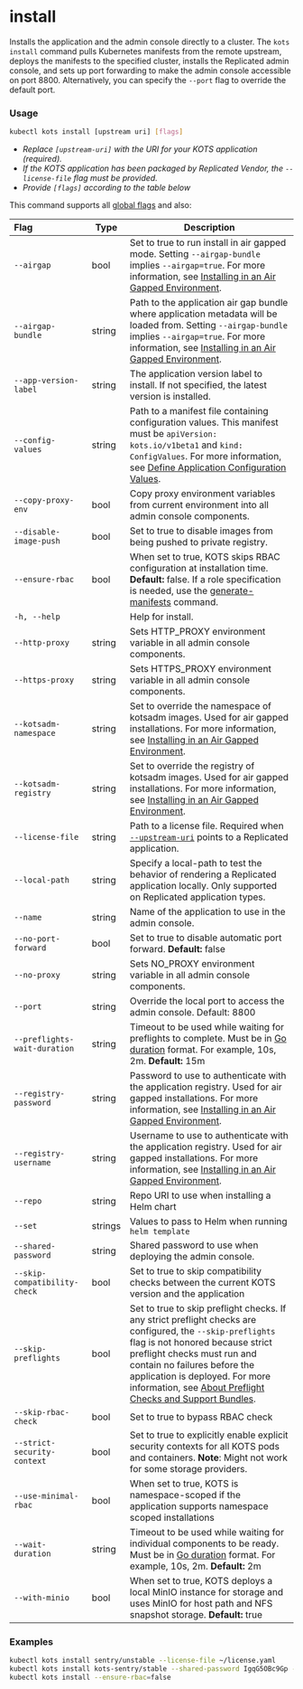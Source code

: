 # install

Installs the application and the admin console directly to a cluster.
The `kots install` command pulls Kubernetes manifests from the remote upstream, deploys the manifests to the specified cluster, installs the Replicated admin console, and sets up port forwarding to make the admin console accessible on port 8800.
Alternatively, you can specify the `--port` flag to override the default port.

### Usage

```bash
kubectl kots install [upstream uri] [flags]
```

- _Replace `[upstream-uri]` with the URI for your KOTS application (required)._
- _If the KOTS application has been packaged by Replicated Vendor, the `--license-file` flag must be provided._
- _Provide `[flags]` according to the table below_

This command supports all [global flags](kots-cli-global-flags) and also:

| Flag                        | Type   | Description                                                                                                                                                                                           |
|:----------------------------|--------|-------------------------------------------------------------------------------------------------------------------------------------------------------------------------------------------------------|
| `--airgap`                  | bool   | Set to true to run install in air gapped mode. Setting `--airgap-bundle` implies `--airgap=true`. For more information, see [Installing in an Air Gapped Environment](../enterprise/installing-existing-cluster#air-gap). |
| `--airgap-bundle`           | string | Path to the application air gap bundle where application metadata will be loaded from. Setting `--airgap-bundle` implies `--airgap=true`. For more information, see [Installing in an Air Gapped Environment](../enterprise/installing-existing-cluster#air-gap).|
| `--app-version-label`       | string | The application version label to install. If not specified, the latest version is installed. |
| `--config-values`           | string | Path to a manifest file containing configuration values. This manifest must be `apiVersion: kots.io/v1beta1` and `kind: ConfigValues`. For more information, see [Define Application Configuration Values](../enterprise/installing-existing-cluster-automation#define-application-configuration-values).|
| `--copy-proxy-env`          | bool   | Copy proxy environment variables from current environment into all admin console components. |
| `--disable-image-push`      | bool   | Set to true to disable images from being pushed to private registry. |
| `--ensure-rbac`             | bool   | When set to true, KOTS skips RBAC configuration at installation time. **Default:** false. If a role specification is needed, use the [generate-manifests](kots-cli-admin-console-generate-manifests) command. |
| `-h, --help`                |        | Help for install. |
| `--http-proxy`              | string | Sets HTTP_PROXY environment variable in all admin console components.  |
| `--https-proxy`             | string | Sets HTTPS_PROXY environment variable in all admin console components. |
| `--kotsadm-namespace`       | string | Set to override the namespace of kotsadm images. Used for air gapped installations. For more information, see [Installing in an Air Gapped Environment](../enterprise/installing-existing-cluster#air-gap). |
| `--kotsadm-registry`        | string | Set to override the registry of kotsadm images. Used for air gapped installations. For more information, see [Installing in an Air Gapped Environment](../enterprise/installing-existing-cluster#air-gap). |
| `--license-file`            | string | Path to a license file. Required when [`--upstream-uri`](kots-cli-upload#usage) points to a Replicated application. |
| `--local-path`              | string | Specify a local-path to test the behavior of rendering a Replicated application locally. Only supported on Replicated application types.   |
| `--name`                    | string | Name of the application to use in the admin console. |
| `--no-port-forward`         | bool   | Set to true to disable automatic port forward. **Default:** false |
| `--no-proxy`                | string | Sets NO_PROXY environment variable in all admin console components. |
| `--port`                    | string | Override the local port to access the admin console. Default: 8800 |
| `--preflights-wait-duration`| string | Timeout to be used while waiting for preflights to complete. Must be in [Go duration](https://pkg.go.dev/time#ParseDuration) format. For example, 10s, 2m. **Default:** 15m |
| `--registry-password`       | string | Password to use to authenticate with the application registry. Used for air gapped installations. For more information, see [Installing in an Air Gapped Environment](../enterprise/installing-existing-cluster#air-gap).|
| `--registry-username`       | string | Username to use to authenticate with the application registry. Used for air gapped installations. For more information, see [Installing in an Air Gapped Environment](../enterprise/installing-existing-cluster#air-gap).|
| `--repo`                    | string | Repo URI to use when installing a Helm chart |
| `--set`                     | strings| Values to pass to Helm when running `helm template` |
| `--shared-password`         | string | Shared password to use when deploying the admin console.  |
| `--skip-compatibility-check`| bool   | Set to true to skip compatibility checks between the current KOTS version and the application |
| `--skip-preflights`         | bool   | Set to true to skip preflight checks. If any strict preflight checks are configured, the `--skip-preflights` flag is not honored because strict preflight checks must run and contain no failures before the application is deployed. For more information, see [About Preflight Checks and Support Bundles](../vendor/preflight-support-bundle-creating#about-preflight-checks-and-support-bundles).|
| `--skip-rbac-check`         | bool   | Set to true to bypass RBAC check |
| `--strict-security-context` | bool   | Set to true to explicitly enable explicit security contexts for all KOTS pods and containers. **Note**: Might not work for some storage providers. |
| `--use-minimal-rbac`        | bool   | When set to true, KOTS is namespace-scoped if the application supports namespace scoped installations |
| `--wait-duration`           | string | Timeout to be used while waiting for individual components to be ready. Must be in [Go duration](https://pkg.go.dev/time#ParseDuration) format. For example, 10s, 2m. **Default:** 2m |
| `--with-minio`              | bool   | When set to true, KOTS deploys a local MinIO instance for storage and uses MinIO for host path and NFS snapshot storage. **Default:** true |

### Examples

```bash
kubectl kots install sentry/unstable --license-file ~/license.yaml
kubectl kots install kots-sentry/stable --shared-password IgqG5OBc9Gp --license-file ~/sentry-license.yaml --namespace sentry-namespace --config-values ~/config-values.yaml
kubectl kots install --ensure-rbac=false
```

